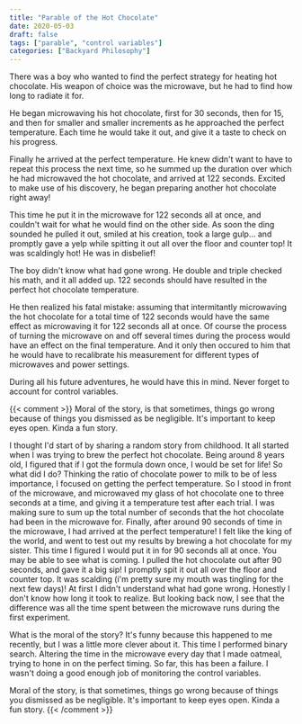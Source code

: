 ```yaml
---
title: "Parable of the Hot Chocolate"
date: 2020-05-03
draft: false
tags: ["parable", "control variables"]
categories: ["Backyard Philosophy"]
---
```


There was a boy who wanted to find the perfect strategy for heating hot chocolate. His weapon of choice was the microwave, but he had to find how long to radiate it for.

He began microwaving his hot chocolate, first for 30 seconds, then for 15, and then for smaller and smaller increments as he approached the perfect temperature. Each time he would take it out, and give it a taste to check on his progress.

Finally he arrived at the perfect temperature. He knew didn't want to have to repeat this process the next time, so he summed up the duration over which he had microwaved the hot chocolate, and arrived at 122 seconds. Excited to make use of his discovery, he began preparing another hot chocolate right away!

This time he put it in the microwave for 122 seconds all at once, and couldn't wait for what he would find on the other side. As soon the ding sounded he pulled it out, smiled at his creation, took a large gulp... and promptly gave a yelp while spitting it out all over the floor and counter top! It was scaldingly hot! He was in disbelief!

The boy didn't know what had gone wrong. He double and triple checked his math, and it all added up. 122 seconds should have resulted in the perfect hot chocolate temperature.

He then realized his fatal mistake: assuming that intermitantly microwaving the hot chocolate for a total time of 122 seconds would have the same effect as microwaving it for 122 seconds all at once. Of course the process of turning the microwave on and off several times during the process would have an effect on the final temperature. And it only then occured to him that he would have to recalibrate his measurement for different types of microwaves and power settings.

During all his future adventures, he would have this in mind. Never forget to account for control variables.


{{< comment >}}
Moral of the story, is that sometimes, things go wrong because of things you dismissed as be negligible. It's important to keep eyes open. Kinda a fun story.

I thought I'd start of by sharing a random story from childhood. It all started when I was trying to brew the perfect hot chocolate. Being around 8 years old, I figured that if I got the formula down once, I would be set for life! So what did I do? Thinking the ratio of chocolate power to milk to be of less importance, I focused on getting the perfect temperature. So I stood in front of the microwave, and microwaved my glass of hot chocolate one to three seconds at a time, and giving it a temperature test after each trial. I was making sure to sum up the total number of seconds that the hot chocolate had been in the microwave for. Finally, after around 90 seconds of time in the microwave, I had arrived at the perfect temperature! I felt like the king of the world, and went to test out my results by brewing a hot chocolate for my sister. This time I figured I would put it in for 90 seconds all at once. You may be able to see what is coming. I pulled the hot chocolate out after 90 seconds, and gave it a big sip! I promptly spit it out all over the floor and counter top. It was scalding (i'm pretty sure my mouth was tingling for the next few days)! At first I didn't understand what had gone wrong. Honestly I don't know how long it took to realize. But looking back now, I see that the difference was all the time spent between the microwave runs during the first experiment.

What is the moral of the story? It's funny because this happened to me recently, but I was a little more clever about it. This time I performed binary search. Altering the time in the microwave every day that I made oatmeal, trying to hone in on the perfect timing. So far, this has been a failure. I wasn't doing a good enough job of monitoring the control variables.

Moral of the story, is that sometimes, things go wrong because of things you dismissed as be negligible. It's important to keep eyes open. Kinda a fun story.
{{< /comment >}}
